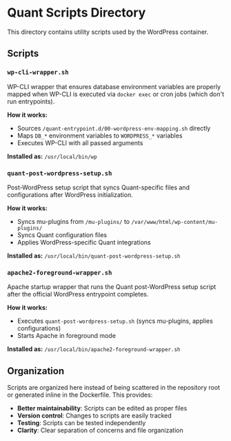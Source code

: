 # Quant Scripts Directory

This directory contains utility scripts used by the WordPress container.

## Scripts

### `wp-cli-wrapper.sh`
WP-CLI wrapper that ensures database environment variables are properly mapped when WP-CLI is executed via `docker exec` or cron jobs (which don't run entrypoints).

**How it works:**
- Sources `/quant-entrypoint.d/00-wordpress-env-mapping.sh` directly
- Maps `DB_*` environment variables to `WORDPRESS_*` variables
- Executes WP-CLI with all passed arguments

**Installed as:** `/usr/local/bin/wp`

### `quant-post-wordpress-setup.sh`
Post-WordPress setup script that syncs Quant-specific files and configurations after WordPress initialization.

**How it works:**
- Syncs mu-plugins from `/mu-plugins/` to `/var/www/html/wp-content/mu-plugins/`
- Syncs Quant configuration files
- Applies WordPress-specific Quant integrations

**Installed as:** `/usr/local/bin/quant-post-wordpress-setup.sh`

### `apache2-foreground-wrapper.sh`
Apache startup wrapper that runs the Quant post-WordPress setup script after the official WordPress entrypoint completes.

**How it works:**
- Executes `quant-post-wordpress-setup.sh` (syncs mu-plugins, applies configurations)
- Starts Apache in foreground mode

**Installed as:** `/usr/local/bin/apache2-foreground-wrapper.sh`

## Organization

Scripts are organized here instead of being scattered in the repository root or generated inline in the Dockerfile. This provides:

- **Better maintainability**: Scripts can be edited as proper files
- **Version control**: Changes to scripts are easily tracked
- **Testing**: Scripts can be tested independently
- **Clarity**: Clear separation of concerns and file organization